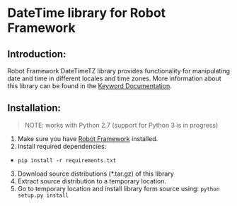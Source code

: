 # DateTime library for Robot Framework

Introduction:
-------------

Robot Framework DateTimeTZ library provides functionality for manipulating date and time in different locales and time zones. More information about this library can be found in the [Keyword Documentation].

Installation:
-------------
> NOTE: works with Python 2.7  (support for Python 3 is in progress)

1. Make sure you have [Robot Framework] installed.
2. Install required dependencies:
 - `pip install -r requirements.txt`
3. Download source distributions (*.tar.gz) of this library
4. Extract source distribution to a temporary location.
3. Go to temporary location and install library form source
   using: `python setup.py install`

[Keyword Documentation]: https://testautomation.github.io/DateTimeTZ/doc/DateTimeTZ.html
[Robot Framework]: https://github.com/robotframework/robotframework/blob/master/INSTALL.rst
